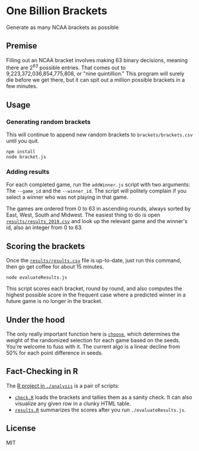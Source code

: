 # One Billion Brackets

Generate as many NCAA brackets as possible

## Premise

Filling out an NCAA bracket involves making 63 binary decisions, meaning there are 2<sup>63</sup> possible entries. That comes out to 9,223,372,036,854,775,808, or "nine quintillion." This program will surely die before we get there, but it can spit out a million possible brackets in a few minutes.

## Usage

### Generating random brackets

This will continue to append new random brackets to `brackets/brackets.csv` until you quit.

	npm install
	node bracket.js

### Adding results

For each completed game, run the `addWinner.js` script with two arguments: The `--game_id` and the `--winner_id`. The script will politely complain if you select a winner who was not playing in that game.

The games are ordered from 0 to 63 in ascending rounds, always sorted by East, West, South and Midwest. The easiest thing to do is open [`results/results_2019.csv`](results/results.csv) and look up the relevant game and the winner's id, also an integer from 0 to 63.

## Scoring the brackets

Once the [`results/results.csv`](results/results.csv) file is up-to-date, just run this command, then go get coffee for about 15 minutes.

	node evaluateResults.js

This script scores each bracket, round by round, and also computes the highest possible score in the frequent case where a predicted winner in a future game is no longer in the bracket.

## Under the hood

The only really important function here is [`choose`](https://github.com/TimeMagazine/billion-brackets/blob/master/bracket.js#L31), which determines the weight of the randomized selection for each game based on the seeds. You're welcome to fuss with it. The current algo is a linear decline from 50% for each point difference in seeds. 

## Fact-Checking in R

The [R project in `./analysis`](analysis) is a pair of scripts:
+ [`check.R`](analysis/check.R) loads the brackets and tallies them as a sanity check. It can also visualize any given row in a clunky HTML table.
+ [`results.R`](analysis/results.R) summarizes the scores after you run `./evaluateResults.js`.

## License
MIT


